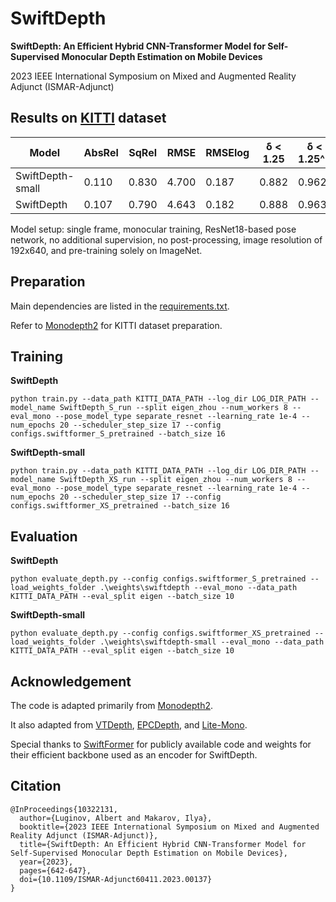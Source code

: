 # SwiftDepth
**SwiftDepth: An Efficient Hybrid CNN-Transformer Model for Self-Supervised Monocular Depth Estimation on Mobile Devices**

2023 IEEE International Symposium on Mixed and Augmented Reality Adjunct (ISMAR-Adjunct)

## Results on [KITTI](https://www.cvlibs.net/datasets/kitti/) dataset
| Model            | AbsRel | SqRel | RMSE  | RMSElog | δ < 1.25 | δ < 1.25^2 | δ < 1.25^3 | MParam | GMACs |
| ---------------- | ------ | ----- | ----- | ------- | -------- | ---------- | ---------- | ------ | ----- |
| SwiftDepth-small | 0.110  | 0.830 | 4.700 | 0.187   | 0.882    | 0.962      | 0.982      | 3.6    | 3.6   |
| SwiftDepth       | 0.107  | 0.790 | 4.643 | 0.182   | 0.888    | 0.963      | 0.983      | 6.4    | 4.9   |

Model setup: single frame, monocular training, ResNet18-based pose network, no additional supervision, no post-processing, image resolution of 192x640, and pre-training solely on ImageNet.

## Preparation

Main dependencies are listed in the [requirements.txt](https://github.com/xapaxca/swiftdepth/blob/main/requirements.txt).

Refer to [Monodepth2](https://github.com/nianticlabs/monodepth2) for KITTI dataset preparation.

## Training
**SwiftDepth**
```shell
python train.py --data_path KITTI_DATA_PATH --log_dir LOG_DIR_PATH --model_name SwiftDepth_S_run --split eigen_zhou --num_workers 8 --eval_mono --pose_model_type separate_resnet --learning_rate 1e-4 --num_epochs 20 --scheduler_step_size 17 --config configs.swiftformer_S_pretrained --batch_size 16
```

**SwiftDepth-small**
```shell
python train.py --data_path KITTI_DATA_PATH --log_dir LOG_DIR_PATH --model_name SwiftDepth_XS_run --split eigen_zhou --num_workers 8 --eval_mono --pose_model_type separate_resnet --learning_rate 1e-4 --num_epochs 20 --scheduler_step_size 17 --config configs.swiftformer_XS_pretrained --batch_size 16
```

## Evaluation
**SwiftDepth**
```shell
python evaluate_depth.py --config configs.swiftformer_S_pretrained --load_weights_folder .\weights\swiftdepth --eval_mono --data_path KITTI_DATA_PATH --eval_split eigen --batch_size 10
```

**SwiftDepth-small**
```shell
python evaluate_depth.py --config configs.swiftformer_XS_pretrained --load_weights_folder .\weights\swiftdepth-small --eval_mono --data_path KITTI_DATA_PATH --eval_split eigen --batch_size 10
```

## Acknowledgement
The code is adapted primarily from [Monodepth2](https://github.com/nianticlabs/monodepth2).

It also adapted from [VTDepth](https://github.com/ahbpp/VTDepth), [EPCDepth](https://github.com/prstrive/EPCDepth), and [Lite-Mono](https://github.com/noahzn/Lite-Mono).

Special thanks to [SwiftFormer](https://github.com/Amshaker/SwiftFormer) for publicly available code and weights for their efficient backbone used as an encoder for SwiftDepth.

## Citation
```
@InProceedings{10322131,
  author={Luginov, Albert and Makarov, Ilya},
  booktitle={2023 IEEE International Symposium on Mixed and Augmented Reality Adjunct (ISMAR-Adjunct)}, 
  title={SwiftDepth: An Efficient Hybrid CNN-Transformer Model for Self-Supervised Monocular Depth Estimation on Mobile Devices},
  year={2023},
  pages={642-647},
  doi={10.1109/ISMAR-Adjunct60411.2023.00137}
}
```
